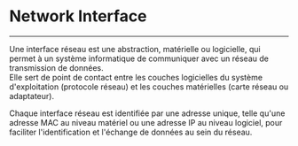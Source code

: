 # Network Interface

---

Une interface réseau est une abstraction, matérielle ou logicielle, qui permet à un système informatique de communiquer avec un réseau de transmission de données.  
Elle sert de point de contact entre les couches logicielles du système d'exploitation (protocole réseau) et les couches matérielles (carte réseau ou adaptateur).  

Chaque interface réseau est identifiée par une adresse unique, telle qu'une adresse MAC au niveau matériel ou une adresse IP au niveau logiciel, pour faciliter l'identification et l'échange de données au sein du réseau.
